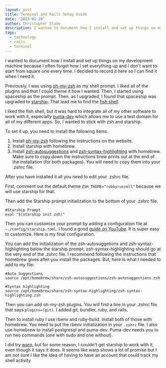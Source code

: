 ```yaml
---
layout: post
title: Terminal and Rails Setup Guide
date: '2023-01-28'
author: Christopher Slade
description: I wanted to document how I install and set up things on my development machine because I often forget how I set everything up and I don't want to start from square one every time. I decided to record it here so I can find it when I need it.
tags: 
  - technology
  - rails
  - terminal
---
```


I wanted to document how I install and set up things on my development machine because I often forget how I set everything up and I don't want to start from square one every time. I decided to record it here so I can find it when I need it.

Previously, I was using [oh-my-zsh](https://ohmyz.sh) as my shell prompt. I liked all of the plugins and that I could theme it how I wanted. Then, I started using spaceship as the prompt. Then, as I upgraded, I found that spaceship was upgraded to [starship](https://starship.rs). That lead me to find the [fish shell](https://fishshell.com).

I liked the fish shell, but it was hard to integrate all of my other software to work with it, especially [puma-dev](https://github.com/puma/puma-dev) which allows me to use a test domain for all of my different apps. So, I wanted to stick with zsh and starship.

To set it up, you need to install the following items.

1. Install [oh-my-zsh](https://ohmyz.sh) following the instructions on the website.
1. Install starship with homebrew.
1. Install [zsh-autosuggestions](https://github.com/zsh-users/zsh-autosuggestions) and [zsh-syntax-highlighting](https://github.com/zsh-users/zsh-syntax-highlighting) with homebrew. Make sure to copy down the instructions brew prints out at the end of the installation (for both packages). You will need to copy them into your .zshrc file.

After you have installed it all you need to edit your .zshrc file.

First, comment out the default theme `ZSH_THEME="robbyrussell"` because we will use starship for that.

Then add the Starship prompt initialization to the bottom of your .zshrc file. 

    #Starship Prompt
    eval "$(starship init zsh)" 

Then you can customize your prompt by adding a configuration file at `~./config/starship.toml`. I found a good [guide on YouTube](https://www.youtube.com/watch?v=VgTu1_92U0U). It is super easy to customize. Here is my final configuration.

<script src="https://gist.github.com/crslade/2e23f91f8d531aee5b5b6b5b4e38a458.js"></script>

You can add the initialization of the zsh-autosuggetions and zsh-syntaz-highlighting below the starship prompt. zsh-syntax-highlighting should go at the very end of the .zshrc file. I recommend following the instructions that homebrew gives after you install the packages. But, here is what I needed to add to my file:

    #Auto Suggestions
    source /opt/homebrew/share/zsh-autosuggestions/zsh-autosuggestions.zsh

    #Syntax highlighting
    source /opt/homebrew/share/zsh-syntax-highlighting/zsh-syntax-highlighting.zsh


Then you can add oh-my-zsh plugins. You will find a line in your .zshrc file that says `plugins=(git)`. I added git, bundler, ruby, and rails.

Then to install ruby I use rbenv and ruby-build. Install both of those with homebrew. You need to put the rbenv initialization in your `.zshrc` file. I also use homebrew to install postgresql and puma-dev. Puma-dev needs you to run two commands (one with sudo and one without).

I did try [warp](https://www.warp.dev), but for some reason, I couldn't get starship to work with it, even though it says it does. It seems like warp shows a lot of promise but I am not sure I like the idea of having to have an account that could track my shell activity.

